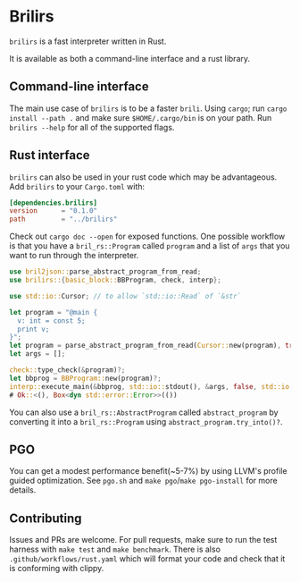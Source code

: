 # Brilirs

`brilirs` is a fast interpreter written in Rust.

It is available as both a command-line interface and a rust library.

## Command-line interface

The main use case of `brilirs` is to be a faster `brili`. Using `cargo`; run `cargo install --path .` and make sure `$HOME/.cargo/bin` is on your path. Run `brilirs --help` for all of the supported flags.

## Rust interface

`brilirs` can also be used in your rust code which may be advantageous. Add `brilirs` to your `Cargo.toml` with:

```toml
[dependencies.brilirs]
version      = "0.1.0"
path         = "../brilirs"
```

Check out `cargo doc --open` for exposed functions. One possible workflow is that you have a `bril_rs::Program` called `program` and a list of `args` that you want to run through the interpreter.

```rust
use bril2json::parse_abstract_program_from_read;
use brilirs::{basic_block::BBProgram, check, interp};

use std::io::Cursor; // to allow `std::io::Read` of `&str`

let program = "@main {
  v: int = const 5;
  print v;
}";
let program = parse_abstract_program_from_read(Cursor::new(program), true, true, None).try_into()?;
let args = [];

check::type_check(&program)?;
let bbprog = BBProgram::new(program)?;
interp::execute_main(&bbprog, std::io::stdout(), &args, false, std::io::stderr())?;
# Ok::<(), Box<dyn std::error::Error>>(())
```

You can also use a `bril_rs::AbstractProgram` called `abstract_program` by converting it into a `bril_rs::Program` using `abstract_program.try_into()?`.

## PGO

You can get a modest performance benefit(~5-7%) by using LLVM's profile guided optimization. See `pgo.sh` and `make pgo`/`make pgo-install` for more details.

## Contributing

Issues and PRs are welcome. For pull requests, make sure to run the test harness with `make test` and `make benchmark`. There is also `.github/workflows/rust.yaml` which will format your code and check that it is conforming with clippy.
